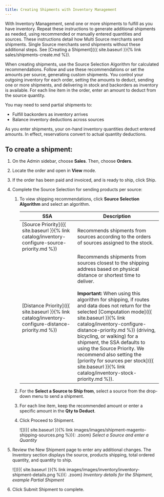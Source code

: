```yaml
---
title: Creating Shipments with Inventory Management
---
```


With Inventory Management, send one or more shipments to fulfill as you have inventory. Repeat these instructions to generate additional shipments as needed, using recommended or manually entered quantities and sources. These instructions detail how Multi Source merchants send shipments. Single Source merchants send shipments without these additional steps. See [Creating a Shipment]({{ site.baseurl }}{% link sales/shipments-create.md %}).

When creating shipments, use the Source Selection Algorithm for calculated recommendations. Follow and use these recommendations or set the amounts per source, generating custom shipments. You control your outgoing inventory for each order, setting the amounts to deduct, sending one or more shipments, and delivering in stock and backorders as inventory is available. For each line item in the order, enter an amount to deduct from the source quantity.

You may need to send partial shipments to:

* Fulfill backorders as inventory arrives
* Balance inventory deductions across sources

As you enter shipments, your on-hand inventory quantities deduct entered amounts. In effect, reservations convert to actual quantity deductions.

## To create a shipment:

1. On the Admin sidebar, choose **Sales**. Then, choose **Orders**.

1. Locate the order and open in **View** mode.

1. If the order has been paid and invoiced, and is ready to ship, click <span class="btn">Ship</span>.

1. Complete the Source Selection for sending products per source:

   1. To view shipping recommendations, click **Source Selection Algorithm** and select an algorithm.

      |SSA|Description|
      |--|--|
      |[Source Priority]({{ site.baseurl }}{% link catalog/inventory-configure-source-priority.md %})|Recommends shipments from sources according to the orders of sources assigned to the stock.|
      |[Distance Priority]({{ site.baseurl }}{% link catalog/inventory-configure-distance-priority.md %})|Recommends shipments from sources closest to the shipping address based on physical distance or shortest time to deliver.<br/><br/>**Important:** When using this algorithm for shipping, if routes and data does not return for the selected [Computation mode]({{ site.baseurl }}{% link catalog/inventory-configure-distance-priority.md %}) (driving, bicycling, or walking) for a shipment, the SSA defaults to using the Source Priority. We recommend also setting the [priority for sources per stock]({{ site.baseurl }}{% link catalog/inventory-stock-priority.md %}).|

   1. For the **Select a Source to Ship from**, select a source from the drop-down menu to send a shipment.

   1. For each line item, keep the recommended amount or enter a specific amount in the **Qty to Deduct**.

   1. Click <span class="btn">Proceed to Shipment</span>.

      ![]({{ site.baseurl }}{% link images/images/shipment-magento-shipping-sources.png %}){: .zoom}
      *Select a Source and enter a Quantity*

1. Review the New Shipment page to enter any additional changes. The Inventory section displays the source, products shipping, total ordered quantity, and quantity to ship.

   ![]({{ site.baseurl }}{% link images/images/inventory/inventory-shipment-details.png %}){: .zoom}
   *Inventory details for the Shipment, example Partial Shipment*

1. Click <span class="btn">Submit Shipment</span> to complete.
